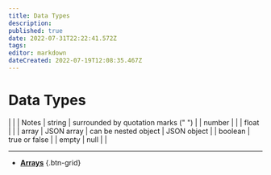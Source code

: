 ```yaml
---
title: Data Types
description: 
published: true
date: 2022-07-31T22:22:41.572Z
tags: 
editor: markdown
dateCreated: 2022-07-19T12:08:35.467Z
---
```


# Data Types

| |  | Notes
|
string | surrounded by quotation marks (" ") |  |
number |	|  |
float	|  |  |
array	| JSON array | can be nested
object | JSON object |  |
boolean | true or false |  |
empty | null |  |

---

- [<i class="mdi mdi-code-array primary--text"></i> **Arrays**](/en/Sub-Actions/Code/Arrays)
{.btn-grid}